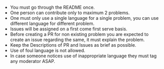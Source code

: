 * You must go through the README once.
* One person can contribute only to maximum 2 problems.
* One must only use a single language for a single problem, you can use different language for different problem.
* Issues will be assigned on a first come first serve basis.
* Before creating a PR for non existing problem you are expected to create an issue regarding the same, it must explain the problem.
* Keep the Descriptions of PR and Issues as brief as possible.
* Use of foul language is not allowed.
* In case someone notices use of inappropriate language they must tag any moderator ASAP.
